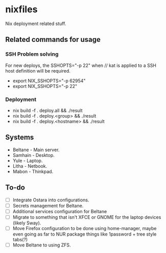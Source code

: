 # nixfiles

Nix deployment related stuff.

## Related commands for usage

### SSH Problem solving

For new deploys, the SSHOPTS="-p 22" when // kat is applied to a SSH host definition will be required.

* export NIX_SSHOPTS="-p 62954"
* export NIX_SSHOPTS="-p 22"

### Deployment

* nix build -f . deploy.all && ./result
* nix build -f . deploy.\<group\> && ./result
* nix build -f . deploy.\<hostname\> && ./result

## Systems

* Beltane - Main server.
* Samhain - Desktop.
* Yule - Laptop.
* Litha - Netbook.
* Mabon - Thinkpad.

## To-do

- [ ] Integrate Ostara into configurations.
- [ ] Secrets management for Beltane.
- [ ] Additional services configuration for Beltane
- [ ] Migrate to something that isn't XFCE or GNOME for the laptop devices (likely Sway).
- [ ] Move Firefox configuration to be done using home-manager, maybe even going as far to NUR package things like 1password + tree style tabs(?)
- [ ] Move Beltane to using ZFS.